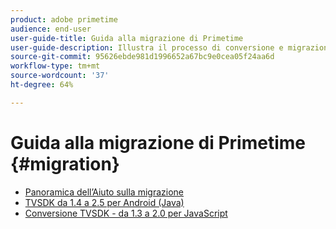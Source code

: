 ```yaml
---
product: adobe primetime
audience: end-user
user-guide-title: Guida alla migrazione di Primetime
user-guide-description: Illustra il processo di conversione e migrazione per passare dalla suite TVSDK Primetime esistente alla suite di nuova generazione.
source-git-commit: 95626ebde981d1996652a67bc9e0cea05f24aa6d
workflow-type: tm+mt
source-wordcount: '37'
ht-degree: 64%

---
```



# Guida alla migrazione di Primetime {#migration}

+ [Panoramica dell’Aiuto sulla migrazione](home.md)
+ [TVSDK da 1.4 a 2.5 per Android (Java)](tvsdk-14-25-android.md)
+ [Conversione TVSDK - da 1.3 a 2.0 per JavaScript](tvsdk-13-to-20-for-javascript.md)
